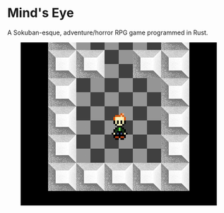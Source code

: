 # Mind's Eye

A Sokuban-esque, adventure/horror RPG game programmed in Rust.

<p align="center">
  <img src="res/preview.gif">
</p>